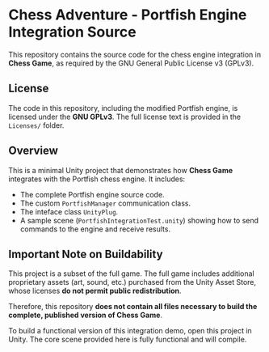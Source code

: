 # Chess Adventure - Portfish Engine Integration Source

This repository contains the source code for the chess engine integration in **Chess Game**, as required by the GNU General Public License v3 (GPLv3).

## License
The code in this repository, including the modified Portfish engine, is licensed under the **GNU GPLv3**. The full license text is provided in the `Licenses/` folder.

## Overview
This is a minimal Unity project that demonstrates how **Chess Game** integrates with the Portfish chess engine. It includes:
- The complete Portfish engine source code.
- The custom `PortfishManager` communication class.
- The inteface class `UnityPlug`.
- A sample scene (`PortfishIntegrationTest.unity`) showing how to send commands to the engine and receive results.

## Important Note on Buildability
This project is a subset of the full game. The full game includes additional proprietary assets (art, sound, etc.) purchased from the Unity Asset Store, whose licenses **do not permit public redistribution**.

Therefore, this repository **does not contain all files necessary to build the complete, published version of Chess Game**.

To build a functional version of this integration demo, open this project in Unity. The core scene provided here is fully functional and will compile.